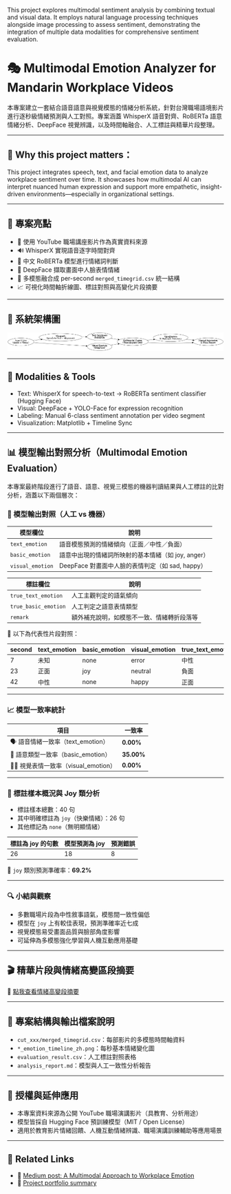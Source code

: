 This project explores multimodal sentiment analysis by combining textual and visual data. It employs natural language processing techniques alongside image processing to assess sentiment, demonstrating the integration of multiple data modalities for comprehensive sentiment evaluation.​

# 🎭 Multimodal Emotion Analyzer for Mandarin Workplace Videos

本專案建立一套結合語音語意與視覺模態的情緒分析系統，針對台灣職場語境影片進行逐秒級情緒預測與人工對照。專案涵蓋 WhisperX 語音對齊、RoBERTa 語意情緒分析、DeepFace 視覺辨識，以及時間軸融合、人工標註與精華片段整理。

---

## 🔖 Why this project matters：

This project integrates speech, text, and facial emotion data to analyze workplace sentiment over time.
It showcases how multimodal AI can interpret nuanced human expression and support more empathetic, insight-driven environments—especially in organizational settings.

---

## 🚀 專案亮點

- 🎥 使用 YouTube 職場講座影片作為真實資料來源
- 🔊 WhisperX 實現語音逐字時間對齊
- 🧠 中文 RoBERTa 模型進行情緒詞判斷
- 🧍 DeepFace 擷取畫面中人臉表情情緒
- 🧩 多模態融合成 per-second `merged_timegrid.csv` 統一結構
- 📈 可視化時間軸折線圖、標註對照與高變化片段摘要

---

## 🧠 系統架構圖

![Multimodal Pipeline](./multimodal_emotion_pipeline_clean.png)

---

## 📘 Modalities & Tools

- Text: WhisperX for speech-to-text → RoBERTa sentiment classifier (Hugging Face)
- Visual: DeepFace + YOLO-Face for expression recognition
- Labeling: Manual 6-class sentiment annotation per video segment
- Visualization: Matplotlib + Timeline Sync
  
---

## 📊 模型輸出對照分析（Multimodal Emotion Evaluation）

本專案最終階段進行了語音、語意、視覺三模態的機器判讀結果與人工標註的比對分析，涵蓋以下兩個層次：

### 🎯 模型輸出對照（人工 vs 機器）

| 模型欄位 | 說明 |
|----------|------|
| `text_emotion` | 語音模態預測的情緒傾向（正面／中性／負面） |
| `basic_emotion` | 語意中出現的情緒詞所映射的基本情緒（如 joy, anger） |
| `visual_emotion` | DeepFace 對畫面中人臉的表情判定（如 sad, happy） |

| 標註欄位 | 說明 |
|----------|------|
| `true_text_emotion` | 人工主觀判定的語氣傾向 |
| `true_basic_emotion` | 人工判定之語意表情類型 |
| `remark` | 額外補充說明，如模態不一致、情緒轉折段落等 |

📌 以下為代表性片段對照：

| second | text_emotion | basic_emotion | visual_emotion | true_text_emotion | true_basic_emotion |
|--------|--------------|----------------|----------------|-------------------|--------------------|
| 7      | 未知         | none           | error          | 中性              | none               |
| 23     | 正面         | joy            | neutral        | 負面              | sadness            |
| 42     | 中性         | none           | happy          | 正面              | joy                |

---

### 📈 模型一致率統計

| 項目 | 一致率 |
|------|--------|
| 🗣️ 語音情緒一致率（text_emotion） | **0.00%** |
| 💬 語意類型一致率（basic_emotion） | **35.00%** |
| 🧍‍♀️ 視覺表情一致率（visual_emotion） | **0.00%** |

---

### 🧠 標註樣本概況與 Joy 類分析

- 標註樣本總數：40 句
- 其中明確標註為 `joy`（快樂情緒）：26 句
- 其他標記為 `none`（無明顯情緒）

| 標註為 joy 的句數 | 模型預測為 joy | 預測錯誤 |
|------------------|----------------|------------|
| 26               | 18             | 8          |

🎯 `joy` 類別預測準確率：**69.2%**

---

### 🔍 小結與觀察

- 多數職場片段為中性敘事語氣，模態間一致性偏低
- 模型在 `joy` 上有較佳表現，預測準確率近七成
- 視覺模態易受畫面品質與臉部角度影響
- 可延伸為多模態強化學習與人機互動應用基礎

---

## 🎬 精華片段與情緒高變區段摘要

📄 [點我查看情緒高變段摘要](./emotion_highlight_summary.md)

---

## 📁 專案結構與輸出檔案說明

- `cut_xxx/merged_timegrid.csv`：每部影片的多模態時間軸資料
- `*_emotion_timeline_zh.png`：每秒基本情緒變化圖
- `evaluation_result.csv`：人工標註對照表格
- `analysis_report.md`：模型與人工一致性分析報告

---

## 📌 授權與延伸應用

- 本專案資料來源為公開 YouTube 職場演講影片（具教育、分析用途）
- 模型皆採自 Hugging Face 預訓練模型（MIT / Open License）
- 適用於教育影片情緒回饋、人機互動情緒辨識、職場演講訓練輔助等應用場景

---

## 🔗 Related Links
- 📝 [Medium post: A Multimodal Approach to Workplace Emotion](https://medium.com/@debby.yeh1994)
- 📂 [Project portfolio summary](https://mango-mapusaurus-5df.notion.site/Debby-Yeh-NLP-Application-Engineer-Portfolio-1ca5118474d2801caa58de564fb53e38?pvs=4)
